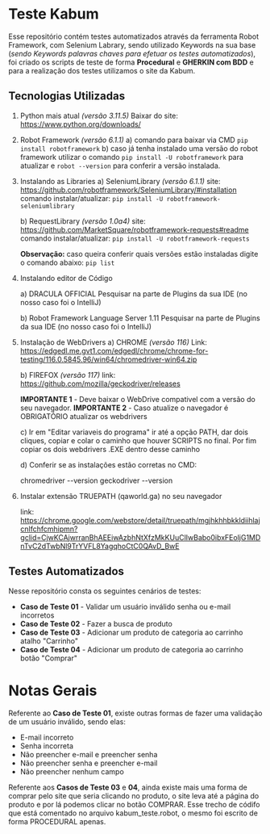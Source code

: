 # Teste Kabum

Esse repositório contém testes automatizados através da ferramenta Robot Framework, com Selenium Labrary, sendo utilizado Keywords na sua base (*sendo Keywords palavras chaves para efetuar os testes automatizados*), foi criado os scripts de teste de forma **Procedural** e **GHERKIN com BDD**  e para a realização dos testes utilizamos o site da Kabum. 
## Tecnologias Utilizadas

 1. Python mais atual  *(versão 3.11.5)* Baixar do site:
    https://www.python.org/downloads/
 2. Robot Framework *(versão 6.1.1)*
	a) comando para baixar via CMD `pip install robotframework`
	b) caso já tenha instalado uma versão do robot framework utilizar o comando `pip install -U robotframework` para atualizar e `robot --version` para conferir a versão instalada.
	
 3. Instalando as Libraries
a) SeleniumLibrary *(versão 6.1.1)*
site: https://github.com/robotframework/SeleniumLibrary/#installation
comando instalar/atualizar: `pip install -U robotframework-seleniumlibrary`	

	b) RequestLibrary *(versão 1.0a4)*
site: https://github.com/MarketSquare/robotframework-requests#readme
comando instalar/atualizar: `pip install -U robotframework-requests`

	**Observação:** caso queira conferir quais versões estão instaladas digite o comando abaixo: `pip list`

 4. Instalando editor de Código

	a) DRACULA OFFICIAL
Pesquisar na parte de Plugins da sua IDE (no nosso caso foi o IntelliJ) 
	
	b) Robot Framework Language Server 1.11
Pesquisar na parte de Plugins da sua IDE (no nosso caso foi o IntelliJ) 

 5. Instalação de WebDrivers
	a) CHROME *(versão 116)*
	Link: 
	https://edgedl.me.gvt1.com/edgedl/chrome/chrome-for-testing/116.0.5845.96/win64/chromedriver-win64.zip	
	
	b) FIREFOX *(versão 117)*
		link: https://github.com/mozilla/geckodriver/releases	
		
	**IMPORTANTE 1** - Deve baixar o WebDrive compativel com a versão do seu navegador.
	**IMPORTANTE 2** - Caso atualize o navegador é OBRIGATÓRIO atualizar os webdrivers
	
	c) Ir em "Editar variaveis do programa" ir até a opção PATH, dar dois cliques, copiar e colar o caminho que houver SCRIPTS no final. Por fim copiar os dois webdrivers .EXE dentro desse caminho 

	d) Conferir se as instalações estão corretas no CMD:

    chromedriver --version
    geckodriver --version

 6. Instalar extensão TRUEPATH (qaworld.ga) no seu navegador

	  link: https://chrome.google.com/webstore/detail/truepath/mgjhkhhbkkldiihlajcnlfchfcmhipmn?gclid=CjwKCAjwrranBhAEEiwAzbhNtXfzMkKUuClIwBabo0ibxFEoljG1MDnTvC2dTwbNl9TrYVFL8YagqhoCtC0QAvD_BwE

## Testes Automatizados
Nesse repositório consta os seguintes cenários de testes:

 - **Caso de Teste 01** - Validar um usuário inválido senha ou e-mail incorretos
 - **Caso de Teste 02** - Fazer a busca de produto
 - **Caso de Teste 03** - Adicionar um produto de categoria ao carrinho atalho "Carrinho"
 - **Caso de Teste 04** - Adicionar um produto de categoria ao carrinho botão "Comprar" 
 
 # Notas Gerais
 Referente ao **Caso de Teste 01**, existe outras formas de fazer uma validação de um usuário inválido, sendo elas: 
 
 - E-mail incorreto
 - Senha incorreta
 - Não preencher e-mail e preencher senha
 - Não preencher senha e preencher e-mail
 - Não preencher nenhum campo
 
 Referente aos **Casos de Teste 03** e **04**, ainda existe mais uma forma de comprar pelo site que seria clicando no produto, o site leva até a página do produto e por lá podemos clicar no botão COMPRAR. 
 Esse trecho de códifo que está comentado no arquivo kabum_teste.robot, o mesmo foi escrito de forma PROCEDURAL apenas.
